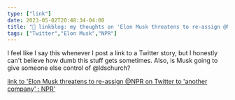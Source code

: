 ```yaml
---
type: ["link"]
date: 2023-05-02T20:48:34-04:00
title: "🔗 linkblog: my thoughts on 'Elon Musk threatens to re-assign @NPR on Twitter to 'another company' : NPR'"
tags: ["Twitter","Elon Musk","NPR"]
---
```

I feel like I say this whenever I post a link to a Twitter story, but I honestly can't believe how dumb this stuff gets sometimes. Also, is Musk going to give someone else control of @ldschurch?  
 

[link to 'Elon Musk threatens to re-assign @NPR on Twitter to 'another company' : NPR'](https://www.npr.org/2023/05/02/1173422311/elon-musk-npr-twitter-reassign)
